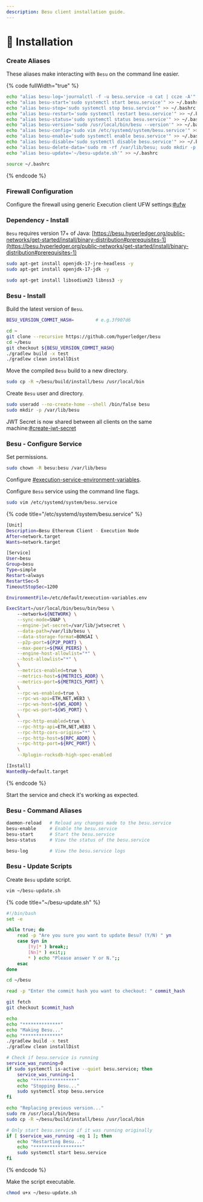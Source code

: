 ```yaml
---
description: Besu client installation guide.
---
```


# 💾 Installation

### Create Aliases

These aliases make interacting with `Besu` on the command line easier.

{% code fullWidth="true" %}
```bash
echo "alias besu-log='journalctl -f -u besu.service -o cat | ccze -A'" >> ~/.bashrc
echo "alias besu-start='sudo systemctl start besu.service'" >> ~/.bashrc
echo "alias besu-stop='sudo systemctl stop besu.service'" >> ~/.bashrc
echo "alias besu-restart='sudo systemctl restart besu.service'" >> ~/.bashrc
echo "alias besu-status='sudo systemctl status besu.service'" >> ~/.bashrc
echo "alias besu-version='sudo /usr/local/bin/besu --version'" >> ~/.bashrc
echo "alias besu-config='sudo vim /etc/systemd/system/besu.service'" >> ~/.bashrc
echo "alias besu-enable='sudo systemctl enable besu.service'" >> ~/.bashrc
echo "alias besu-disable='sudo systemctl disable besu.service'" >> ~/.bashrc
echo "alias besu-delete-data='sudo rm -rf /var/lib/besu; sudo mkdir -p /var/lib/besu; sudo chown -R besu:besu /var/lib/besu'" >> ~/.bashrc
echo "alias besu-update='~/besu-update.sh'" >> ~/.bashrc

source ~/.bashrc
```
{% endcode %}

### Firewall Configuration

Configure the firewall using generic Execution client UFW settings:[#ufw](../#ufw "mention")

### Dependency - Install

`Besu` requires version 17+ of Java: [https://besu.hyperledger.org/public-networks/get-started/install/binary-distribution#prerequisites-1](https://besu.hyperledger.org/public-networks/get-started/install/binary-distribution#prerequisites-1)

```bash
sudo apt-get install openjdk-17-jre-headless -y
sudo apt-get install openjdk-17-jdk -y

sudo apt-get install libsodium23 libnss3 -y
```

### Besu - Install

Build the latest version of `Besu`.

```bash
BESU_VERSION_COMMIT_HASH=        # e.g.3f907d6

cd ~
git clone --recursive https://github.com/hyperledger/besu
cd ~/besu
git checkout ${BESU_VERSION_COMMIT_HASH}
./gradlew build -x test
./gradlew clean installDist
```

Move the compiled `Besu` build to a new directory.

```bash
sudo cp -R ~/besu/build/install/besu /usr/local/bin
```

Create `Besu` user and directory.

```bash
sudo useradd --no-create-home --shell /bin/false besu
sudo mkdir -p /var/lib/besu
```

JWT Secret is now shared between all clients on the same machine:[#create-jwt-secret](../#create-jwt-secret "mention")

### Besu - Configure Service

Set permissions.

```bash
sudo chown -R besu:besu /var/lib/besu
```

Configure [#execution-service-environment-variables](../#execution-service-environment-variables "mention").

Configure `Besu` service using the command line flags.

```bash
sudo vim /etc/systemd/system/besu.service
```

{% code title="/etc/systemd/system/besu.service" %}
```bash
[Unit]
Description=Besu Ethereum Client - Execution Node
After=network.target
Wants=network.target

[Service]
User=besu
Group=besu
Type=simple
Restart=always
RestartSec=5
TimeoutStopSec=1200

EnvironmentFile=/etc/default/execution-variables.env

ExecStart=/usr/local/bin/besu/bin/besu \
    --network=${NETWORK} \
    --sync-mode=SNAP \
    --engine-jwt-secret=/var/lib/jwtsecret \
    --data-path=/var/lib/besu \
    --data-storage-format=BONSAI \
    --p2p-port=${P2P_PORT} \
    --max-peers=${MAX_PEERS} \
    --engine-host-allowlist="*" \
    --host-allowlist="*" \
    \
    --metrics-enabled=true \
    --metrics-host=${METRICS_ADDR} \
    --metrics-port=${METRICS_PORT} \
    \
    --rpc-ws-enabled=true \
    --rpc-ws-api=ETH,NET,WEB3 \
    --rpc-ws-host=${WS_ADDR} \
    --rpc-ws-port=${WS_PORT} \
    \
    --rpc-http-enabled=true \
    --rpc-http-api=ETH,NET,WEB3 \
    --rpc-http-cors-origins="*" \
    --rpc-http-host=${RPC_ADDR} \
    --rpc-http-port=${RPC_PORT} \
    \
    --Xplugin-rocksdb-high-spec-enabled

[Install]
WantedBy=default.target
```
{% endcode %}

Start the service and check it's working as expected.

### Besu - Command Aliases

```bash
daemon-reload   # Reload any changes made to the besu.service
besu-enable     # Enable the besu.service
besu-start      # Start the besu.service
besu-status     # View the status of the besu.service

besu-log        # View the besu.service logs
```

### Besu - Update Scripts

Create `Besu` update script.

```bash
vim ~/besu-update.sh
```

{% code title="~/besu-update.sh" %}
```bash
#!/bin/bash
set -e

while true; do
    read -p "Are you sure you want to update Besu? (Y/N) " yn
    case $yn in
        [Yy]* ) break;;
        [Nn]* ) exit;;
        * ) echo "Please answer Y or N.";;
    esac
done

cd ~/besu

read -p "Enter the commit hash you want to checkout: " commit_hash

git fetch
git checkout $commit_hash

echo
echo "**************"
echo "Making Besu..."
echo "**************"
./gradlew build -x test
./gradlew clean installDist

# Check if besu.service is running
service_was_running=0
if sudo systemctl is-active --quiet besu.service; then
    service_was_running=1
    echo "****************"
    echo "Stopping Besu..."
    sudo systemctl stop besu.service
fi

echo "Replacing previous version..."
sudo rm /usr/local/bin/besu
sudo cp -R ~/besu/build/install/besu /usr/local/bin

# Only start besu.service if it was running originally
if [ $service_was_running -eq 1 ]; then
    echo "Restarting Besu..."
    echo "******************"
    sudo systemctl start besu.service
fi
```
{% endcode %}

Make the script executable.

```bash
chmod u+x ~/besu-update.sh
```
